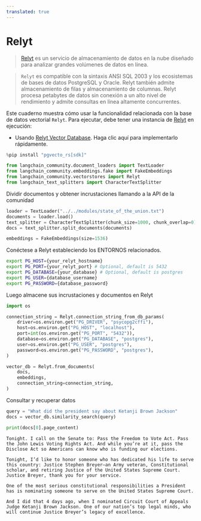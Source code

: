 ```yaml
---
translated: true
---
```


# Relyt

>[Relyt](https://docs.relyt.cn/docs/vector-engine/use/) es un servicio de almacenamiento de datos en la nube diseñado para analizar grandes volúmenes de datos en línea.

>`Relyt` es compatible con la sintaxis ANSI SQL 2003 y los ecosistemas de bases de datos PostgreSQL y Oracle. Relyt también admite almacenamiento de filas y almacenamiento de columnas. Relyt procesa petabytes de datos sin conexión a un alto nivel de rendimiento y admite consultas en línea altamente concurrentes.

Este cuaderno muestra cómo usar la funcionalidad relacionada con la base de datos vectorial `Relyt`.
Para ejecutar, debe tener una instancia de [Relyt](https://docs.relyt.cn/) en ejecución:
- Usando [Relyt Vector Database](https://docs.relyt.cn/docs/vector-engine/use/). Haga clic aquí para implementarlo rápidamente.

```python
%pip install "pgvecto_rs[sdk]"
```

```python
from langchain_community.document_loaders import TextLoader
from langchain_community.embeddings.fake import FakeEmbeddings
from langchain_community.vectorstores import Relyt
from langchain_text_splitters import CharacterTextSplitter
```

Dividir documentos y obtener incrustaciones llamando a la API de la comunidad

```python
loader = TextLoader("../../modules/state_of_the_union.txt")
documents = loader.load()
text_splitter = CharacterTextSplitter(chunk_size=1000, chunk_overlap=0)
docs = text_splitter.split_documents(documents)

embeddings = FakeEmbeddings(size=1536)
```

Conéctese a Relyt estableciendo los ENTORNOS relacionados.

```bash
export PG_HOST={your_relyt_hostname}
export PG_PORT={your_relyt_port} # Optional, default is 5432
export PG_DATABASE={your_database} # Optional, default is postgres
export PG_USER={database_username}
export PG_PASSWORD={database_password}
```

Luego almacene sus incrustaciones y documentos en Relyt

```python
import os

connection_string = Relyt.connection_string_from_db_params(
    driver=os.environ.get("PG_DRIVER", "psycopg2cffi"),
    host=os.environ.get("PG_HOST", "localhost"),
    port=int(os.environ.get("PG_PORT", "5432")),
    database=os.environ.get("PG_DATABASE", "postgres"),
    user=os.environ.get("PG_USER", "postgres"),
    password=os.environ.get("PG_PASSWORD", "postgres"),
)

vector_db = Relyt.from_documents(
    docs,
    embeddings,
    connection_string=connection_string,
)
```

Consultar y recuperar datos

```python
query = "What did the president say about Ketanji Brown Jackson"
docs = vector_db.similarity_search(query)
```

```python
print(docs[0].page_content)
```

```output
Tonight. I call on the Senate to: Pass the Freedom to Vote Act. Pass the John Lewis Voting Rights Act. And while you’re at it, pass the Disclose Act so Americans can know who is funding our elections.

Tonight, I’d like to honor someone who has dedicated his life to serve this country: Justice Stephen Breyer—an Army veteran, Constitutional scholar, and retiring Justice of the United States Supreme Court. Justice Breyer, thank you for your service.

One of the most serious constitutional responsibilities a President has is nominating someone to serve on the United States Supreme Court.

And I did that 4 days ago, when I nominated Circuit Court of Appeals Judge Ketanji Brown Jackson. One of our nation’s top legal minds, who will continue Justice Breyer’s legacy of excellence.
```
